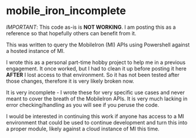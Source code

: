 # mobile_iron_incomplete

*IMPORTANT*: This code as-is is **NOT WORKING**. I am posting this as a reference so that hopefully others can benefit from it. 

This was written to query the MobileIron (MI) APIs using Powershell against a hosted instance of MI. 

I wrote this as a personal part-time hobby project to help me in a previous engagement. It once worked, but I had to clean it up before posting it here **AFTER** I lost access to that environment. So it has not been tested after those changes, therefore it is very likely broken now. 

It is very incomplete - I wrote these for very specific use cases and never meant to cover the breath of the MobileIron APIs. It is very much lacking in error checking/handling as you will see if you peruse the code. 

I would be interested in continuing this work if anyone has access to a MI environment that could be used to continue development and turn this into a proper module, likely against a cloud instance of MI this time. 